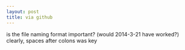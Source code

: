 ```yaml
---
layout: post
title: via github
---
```

is the file naming format important? (would 2014-3-21 have worked?)
clearly, spaces after colons was key
